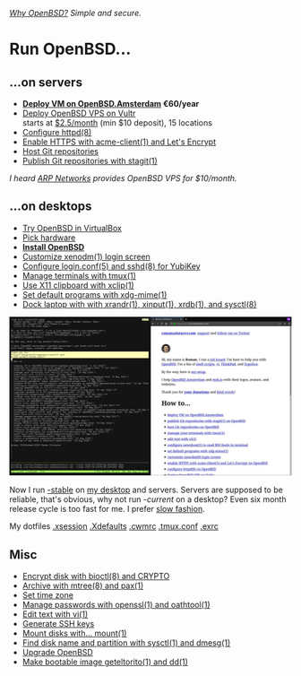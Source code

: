 _[Why OpenBSD?](why.html) Simple and secure._

# Run OpenBSD...

## ...on servers

- **[Deploy VM on OpenBSD.Amsterdam](/openbsd.amsterdam.html) &euro;60/year**
- [Deploy OpenBSD VPS on Vultr](/vultr.html)<br>starts at [$2.5/month](https://www.vultr.com/pricing/?ref=7035749) (min $10 deposit), 15 locations
- [Configure httpd(8)](httpd.html)
- [Enable HTTPS with acme-client(1) and Let's Encrypt](acme-client.html)
- [Host Git repositories](/git.html)
- [Publish Git repositories with stagit(1)](/stagit.html)

_I heard [ARP Networks](https://arpnetworks.com/vps) provides OpenBSD
VPS for $10/month._

## ...on desktops

- [Try OpenBSD in VirtualBox](/virtualbox/openbsd.html)
- [Pick hardware](hardware.html)
- **[Install OpenBSD](install.html)**
- [Customize xenodm(1) login screen](xenodm.html)
- [Configure login.conf(5) and sshd(8) for YubiKey](yubikey.html)
- [Manage terminals with tmux(1)](/tmux.html)
- [Use X11 clipboard with xclip(1)](/xclip.html)
- [Set default programs with xdg-mime(1)](/xdg-mime.html)
- [Dock laptop with with xrandr(1), xinput(1), xrdb(1), and sysctl(8)](dock.html)

[![desktop](desktop.jpeg)](desktop.png)

Now I run [-stable](https://www.openbsd.org/stable.html) on [my
desktop](/setup.html) and servers. Servers are supposed to be
reliable, that's obvious, why not run _-current_ on a desktop? Even
six month release cycle is too fast for me. I prefer [slow
fashion](https://www.youtube.com/watch?v=Wiw3YcwGwrU).

My dotfiles
[.xsession](xsession)
[.Xdefaults](Xdefaults)
[.cwmrc](cwmrc)
[.tmux.conf](tmux.conf)
[.exrc](exrc)

## Misc

- [Encrypt disk with bioctl(8) and CRYPTO](bioctl-crypto.html)
- [Archive with mtree(8) and pax(1)](/arc.html)
- [Set time zone](timezone.html)
- [Manage passwords with openssl(1) and oathtool(1)](/pass.html)
- [Edit text with vi(1)](/vi.html)
- [Generate SSH keys](/ssh.html)
- [Mount disks with... mount(1)](mount.html)
- [Find disk name and partition with sysctl(1) and dmesg(1)](/openbsd/disk.html)
- [Upgrade OpenBSD](upgrade.html)
- [Make bootable image geteltorito(1) and dd(1)](geteltorito.html)
